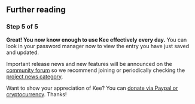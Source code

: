 
<h2>Further reading</h2>

<h3>Step 5 of 5</h3>

<p><strong>Great! You now know enough to use Kee effectively every day.</strong> You can look in your password manager now to view the entry you have just saved and updated.</p>

<p>Important release news and new features will be announced on the <a href="https://forum.kee.pm">community forum</a> so we recommend joining or periodically checking the <a href="https://forum.kee.pm/c/project-news">project news category</a>.</p>

<p>Want to show your appreciation of Kee? You can <a href="https://forum.kee.pm/t/how-can-i-donate/214">donate via Paypal or cryptocurrency</a>. Thanks!</p>
